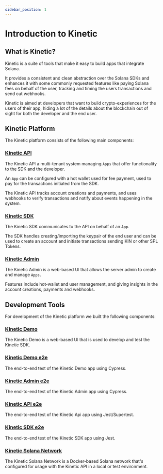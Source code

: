 ```yaml
---
sidebar_position: 1
---
```


# Introduction to Kinetic

## What is Kinetic?

Kinetic is a suite of tools that make it easy to build apps that integrate Solana. 

It provides a consistent and clean abstraction over the Solana SDKs and enhances it with some commonly requested features like paying Solana fees on behalf of the user, tracking and timing the users transactions and send out webhooks.

Kinetic is aimed at developers that want to build crypto-experiences for the users of their app, hiding a lot of the details about the blockchain out of sight for both the developer and the end user.

## Kinetic Platform

The Kinetic platform consists of the following main components:

### [Kinetic API](https://github.com/kin-labs/mogami/tree/dev/apps/api)

The Kinetic API a multi-tenant system managing `Apps` that offer functionality to the SDK and the developer.

An `App` can be configured with a hot wallet used for fee payment, used to pay for the transactions initiated from the SDK.

The Kinetic API tracks account creations and payments, and uses webhooks to verify transactions and notify about events happening in the system. 

### [Kinetic SDK](https://github.com/kin-labs/mogami/tree/dev/libs/sdk)

The Kinetic SDK communicates to the API on behalf of an `App`. 

The SDK handles creating/importing the keypair of the end user and can be used to create an account and initiate transactions sending KIN or other SPL Tokens. 

### [Kinetic Admin](https://github.com/kin-labs/mogami/tree/dev/apps/admin)

The Kinetic Admin is a web-based UI that allows the server admin to create and manage `Apps`.

Features include hot-wallet and user management, and giving insights in the account creations, payments and webhooks.

## Development Tools

For development of the Kinetic platform we built the following components:

### [Kinetic Demo](https://github.com/kin-labs/mogami/tree/dev/apps/demo)

The Kinetic Demo is a web-based UI that is used to develop and test the Kinetic SDK.

### [Kinetic Demo e2e](https://github.com/kin-labs/mogami/tree/dev/apps/demo-e2e)

The end-to-end test of the Kinetic Demo app using Cypress.

### [Kinetic Admin e2e](https://github.com/kin-labs/mogami/tree/dev/apps/admin-e2e)

The end-to-end test of the Kinetic Admin app using Cypress.

### [Kinetic API e2e](https://github.com/kin-labs/mogami/tree/dev/apps/api-e2e)

The end-to-end test of the Kinetic Api app using Jest/Supertest.

### [Kinetic SDK e2e](https://github.com/kin-labs/mogami/tree/dev/apps/sdk-e2e)

The end-to-end test of the Kinetic SDK app using Jest.

### [Kinetic Solana Network](https://github.com/kin-labs/mogami-solana-network)

The Kinetic Solana Network is a Docker-based Solana network that's configured for usage with the Kinetic API in a local or test environment.
